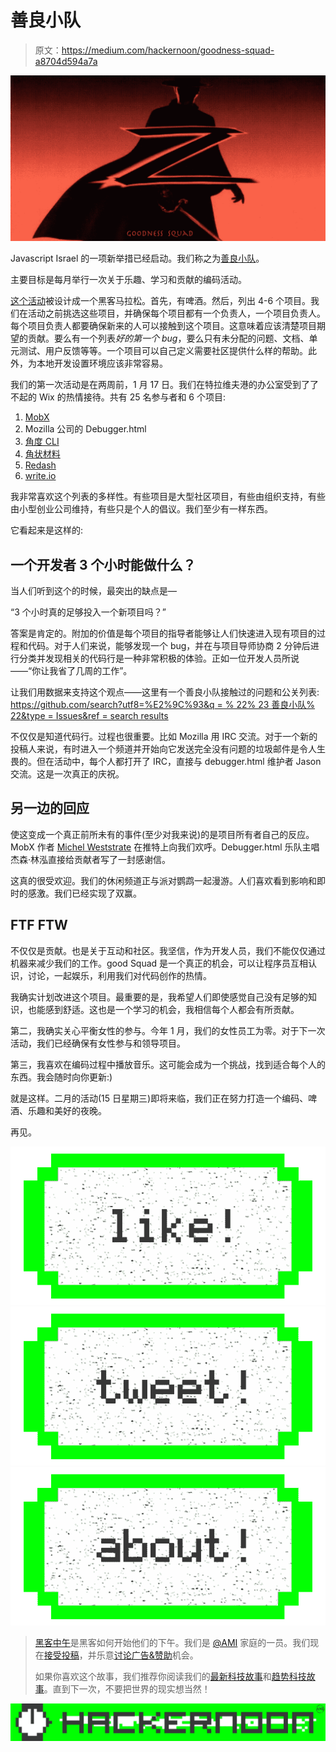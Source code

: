# 善良小队

> 原文：<https://medium.com/hackernoon/goodness-squad-a8704d594a7a>

![](img/bac3b5bc3e9ac563189f03d8bbbc1b01.png)

Javascript Israel 的一项新举措已经启动。我们称之为[善良小队](https://www.meetup.com/JavaScript-Israel/events/236498872/)。

主要目标是每月举行一次关于乐趣、学习和贡献的编码活动。

[这个活动](https://www.meetup.com/JavaScript-Israel/events/236498872/)被设计成一个黑客马拉松。首先，有啤酒。然后，列出 4-6 个项目。我们在活动之前挑选这些项目，并确保每个项目都有一个负责人，一个项目负责人。每个项目负责人都要确保新来的人可以接触到这个项目。这意味着应该清楚项目期望的贡献。要么有一个列表*好的第一个 bug*，要么只有未分配的问题、文档、单元测试、用户反馈等等。一个项目可以自己定义需要社区提供什么样的帮助。此外，为本地开发设置环境应该非常容易。

我们的第一次活动是在两周前，1 月 17 日。我们在特拉维夫港的办公室受到了了不起的 Wix 的热情接待。共有 25 名参与者和 6 个项目:

1.  [MobX](https://github.com/mobxjs/mobx)
2.  Mozilla 公司的 Debugger.html
3.  [角度 CLI](https://github.com/angular/angular-cli)
4.  [角状材料](https://material.angularjs.org/latest/)
5.  [Redash](https://github.com/getredash/redash)
6.  [write.io](https://github.com/write-io/write.io)

我非常喜欢这个列表的多样性。有些项目是大型社区项目，有些由组织支持，有些由小型创业公司维持，有些只是个人的倡议。我们至少有一样东西。

它看起来是这样的:

## 一个开发者 3 个小时能做什么？

当人们听到这个的时候，最突出的缺点是—

“3 个小时真的足够投入一个新项目吗？”

答案是肯定的。附加的价值是每个项目的指导者能够让人们快速进入现有项目的过程和代码。对于人们来说，能够发现一个 bug，并在与项目导师协商 2 分钟后进行分类并发现相关的代码行是一种非常积极的体验。正如一位开发人员所说——“你让我省了几周的工作”。

让我们用数据来支持这个观点——这里有一个善良小队接触过的问题和公关列表:
[https://github.com/search?utf8=%E2%9C%93&q = % 22% 23 善良小队% 22&type = Issues&ref = search results](https://github.com/search?utf8=%E2%9C%93&q=%22%23GoodnessSquad%22&type=Issues&ref=searchresults)

不仅仅是知道代码行。过程也很重要。比如 Mozilla 用 IRC 交流。对于一个新的投稿人来说，有时进入一个频道并开始向它发送完全没有问题的垃圾邮件是令人生畏的。但在活动中，每个人都打开了 IRC，直接与 debugger.html 维护者 Jason 交流。这是一次真正的庆祝。

## 另一边的回应

使这变成一个真正前所未有的事件(至少对我来说)的是项目所有者自己的反应。MobX 作者 [Michel Weststrate](https://medium.com/u/de4496bfa1e2?source=post_page-----a8704d594a7a--------------------------------) 在推特上向我们欢呼。Debugger.html 乐队主唱杰森·林泓直接给贡献者写了一封感谢信。

这真的很受欢迎。我们的休闲频道正与派对鹦鹉一起漫游。人们喜欢看到影响和即时的感激。我们已经实现了双赢。

## FTF FTW

不仅仅是贡献。也是关于互动和社区。我坚信，作为开发人员，我们不能仅仅通过机器来减少我们的工作。good Squad 是一个真正的机会，可以让程序员互相认识，讨论，一起娱乐，利用我们对代码创作的热情。

我确实计划改进这个项目。最重要的是，我希望人们即使感觉自己没有足够的知识，也能感到舒适。这也是一个学习的机会，我相信每个人都会有所贡献。

第二，我确实关心平衡女性的参与。今年 1 月，我们的女性员工为零。对于下一次活动，我们已经确保有女性参与和领导项目。

第三，我喜欢在编码过程中播放音乐。这可能会成为一个挑战，找到适合每个人的东西。我会随时向你更新:)

就是这样。二月的活动(15 日星期三)即将来临，我们正在努力打造一个编码、啤酒、乐趣和美好的夜晚。

再见。

[![](img/50ef4044ecd4e250b5d50f368b775d38.png)](http://bit.ly/HackernoonFB)[![](img/979d9a46439d5aebbdcdca574e21dc81.png)](https://goo.gl/k7XYbx)[![](img/2930ba6bd2c12218fdbbf7e02c8746ff.png)](https://goo.gl/4ofytp)

> [黑客中午](http://bit.ly/Hackernoon)是黑客如何开始他们的下午。我们是 [@AMI](http://bit.ly/atAMIatAMI) 家庭的一员。我们现在[接受投稿](http://bit.ly/hackernoonsubmission)，并乐意[讨论广告&赞助](mailto:partners@amipublications.com)机会。
> 
> 如果你喜欢这个故事，我们推荐你阅读我们的[最新科技故事](http://bit.ly/hackernoonlatestt)和[趋势科技故事](https://hackernoon.com/trending)。直到下一次，不要把世界的现实想当然！

![](img/be0ca55ba73a573dce11effb2ee80d56.png)